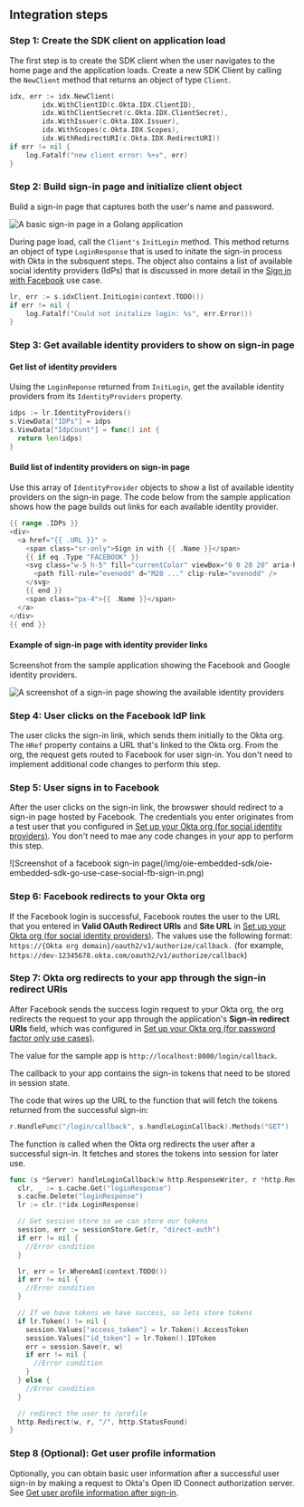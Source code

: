 ## Integration steps

### Step 1: Create the SDK client on application load

The first step is to create the SDK client when the user navigates to
the home page and the application loads. Create a new SDK Client by
calling the `NewClient` method that returns an object of type
`Client`.

```go
idx, err := idx.NewClient(
        idx.WithClientID(c.Okta.IDX.ClientID),
        idx.WithClientSecret(c.Okta.IDX.ClientSecret),
        idx.WithIssuer(c.Okta.IDX.Issuer),
        idx.WithScopes(c.Okta.IDX.Scopes),
        idx.WithRedirectURI(c.Okta.IDX.RedirectURI))
if err != nil {
    log.Fatalf("new client error: %+v", err)
}
```

### Step 2: Build sign-in page and initialize client object

Build a sign-in page that captures both the user's name and password.

<div class="common-image-format common-image-format-vertical-margin">

![A basic sign-in page in a Golang application](/img/oie-embedded-sdk/oie-embedded-sdk-go-use-case-basic-sign-on-page.png)

</div>

During page load, call the `Client's` `InitLogin` method. This method returns an object of type
`LoginResponse` that is used to initate the sign-in process with Okta in the subsquent steps.  The object
also contains a list of available social identity providers (IdPs) that is discussed in more detail in the
[Sign in with Facebook](docs/guides/oie-embedded-sdk-use-cases/go/oie-embedded-sdk-use-case-sign-in-soc-idp/)
use case.

```go
lr, err := s.idxClient.InitLogin(context.TODO())
if err != nil {
	log.Fatalf("Could not initalize login: %s", err.Error())
}
```

### Step 3: Get available identity providers to show on sign-in page

#### Get list of identity providers

Using the `LoginReponse` returned from `InitLogin`, get the available identity providers
from its `IdentityProviders` property.

```go
idps := lr.IdentityProviders()
s.ViewData["IDPs"] = idps
s.ViewData["IdpCount"] = func() int {
  return len(idps)
}
```

#### Build list of indentity providers on sign-in page

Use this array of `IdentityProvider` objects to show a list of available identity providers on the
sign-in page. The code below from the sample application shows how the page builds out links for
each available identity provider.

```go
{{ range .IDPs }}
<div>
  <a href="{{ .URL }}" >
    <span class="sr-only">Sign in with {{ .Name }}</span>
    {{ if eq .Type "FACEBOOK" }}
    <svg class="w-5 h-5" fill="currentColor" viewBox="0 0 20 20" aria-hidden="true">
      <path fill-rule="evenodd" d="M20 ..." clip-rule="evenodd" />
    </svg>
    {{ end }}
    <span class="px-4">{{ .Name }}</span>
  </a>
</div>
{{ end }}
```

#### Example of sign-in page with identity provider links

Screenshot from the sample application showing the Facebook and Google identity
providers.

<div class="common-image-format common-image-format-vertical-margin">

![A screenshot of a sign-in page showing the available identity providers](/img/oie-embedded-sdk/oie-embedded-sdk-go-use-case-social-sign-in.png)

</div>

### Step 4: User clicks on the Facebook IdP link

The user clicks the sign-in link, which sends them initially to the Okta org. The `HRef` property contains a URL that's linked to the Okta org. From the org, the request gets routed to Facebook for user sign-in. You don't need to implement additional code changes to perform this step.

### Step 5: User signs in to Facebook

After the user clicks on the sign-in link, the browswer should redirect to a sign-in page hosted by Facebook. The credentials
you enter originates from a test user that you configured in [Set up your Okta org (for social identity providers)](/docs/guides/oie-embedded-common-org-setup/go/main/#set-up-your-okta-org-for-social-identity-providers). You don't need to mae any code changes in your app to perform this step.

<div class="common-image-format">

![Screenshot of a facebook sign-in page(/img/oie-embedded-sdk/oie-embedded-sdk-go-use-case-social-fb-sign-in.png)

</div>

### Step 6: Facebook redirects to your Okta org

If the Facebook login is successful, Facebook routes the user to the URL that you entered in **Valid OAuth Redirect URIs** and **Site URL** in [Set up your Okta org (for social identity providers)](/docs/guides/oie-embedded-common-org-setup/aspnet/main/#set-up-your-okta-org-for-social-identity-providers). The values use the following format: `https://{Okta org domain}/oauth2/v1/authorize/callback.` (for example, `https://dev-12345678.okta.com/oauth2/v1/authorize/callback`)

### Step 7: Okta org redirects to your app through the sign-in redirect URIs

After Facebook sends the success login request to your Okta org, the org redirects the request to your app through the application's **Sign-in redirect URIs** field, which was configured in [Set up your Okta org (for password factor only use cases)](/docs/guides/oie-embedded-common-org-setup/aspnet/main/#set-up-your-okta-org-for-password-factor-only-use-cases).

The value for the sample app is `http://localhost:8000/login/callback`.

The callback to your app contains the sign-in tokens that need to be stored in session state.

The code that wires up the URL to the function that will fetch the tokens returned from the
successful sign-in:

```go
r.HandleFunc("/login/callback", s.handleLoginCallback).Methods("GET")
```

The function is called when the Okta org redirects the user after a successful
sign-in. It fetches and stores the tokens into session for later use.

```go
func (s *Server) handleLoginCallback(w http.ResponseWriter, r *http.Request) {
  clr, _ := s.cache.Get("loginResponse")
  s.cache.Delete("loginResponse")
  lr := clr.(*idx.LoginResponse)

  // Get session store so we can store our tokens
  session, err := sessionStore.Get(r, "direct-auth")
  if err != nil {
    //Error condition
  }

  lr, err = lr.WhereAmI(context.TODO())
  if err != nil {
    //Error condition
  }

  // If we have tokens we have success, so lets store tokens
  if lr.Token() != nil {
    session.Values["access_token"] = lr.Token().AccessToken
    session.Values["id_token"] = lr.Token().IDToken
    err = session.Save(r, w)
    if err != nil {
      //Error condition
    }
  } else {
    //Error condition
  }

  // redirect the user to /profile
  http.Redirect(w, r, "/", http.StatusFound)
}
```

### Step 8 (Optional): Get user profile information

Optionally, you can obtain basic user information after a successful user
sign-in by making a request to Okta's Open ID Connect authorization server.
See [Get user profile information after sign-in](/docs/guides/oie-embedded-sdk-alternate-flows/aspnet/main/#getuserprofileinfo).
